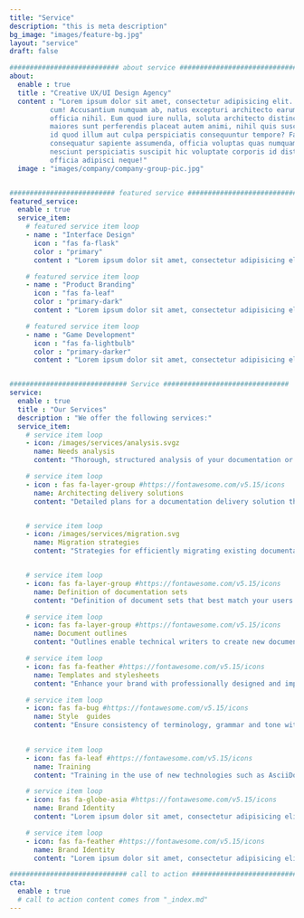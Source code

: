 ```yaml
---
title: "Service"
description: "this is meta description"
bg_image: "images/feature-bg.jpg"
layout: "service"
draft: false

########################### about service #############################
about:
  enable : true
  title : "Creative UX/UI Design Agency"
  content : "Lorem ipsum dolor sit amet, consectetur adipisicing elit. Voluptate soluta corporis odit, optio
          cum! Accusantium numquam ab, natus excepturi architecto earum ipsa aliquam, illum, omnis rerum, eveniet
          officia nihil. Eum quod iure nulla, soluta architecto distinctio. Nesciunt odio ullam expedita, neque fugit
          maiores sunt perferendis placeat autem animi, nihil quis suscipit quibusdam ut reiciendis doloribus natus nemo
          id quod illum aut culpa perspiciatis consequuntur tempore? Facilis nam vitae iure quisquam eius harum
          consequatur sapiente assumenda, officia voluptas quas numquam placeat, alias molestias nisi laudantium
          nesciunt perspiciatis suscipit hic voluptate corporis id distinctio earum. Dolor reprehenderit fuga dolore
          officia adipisci neque!"
  image : "images/company/company-group-pic.jpg"


########################## featured service ############################
featured_service:
  enable : true
  service_item:
    # featured service item loop
    - name : "Interface Design"
      icon : "fas fa-flask"
      color : "primary"
      content : "Lorem ipsum dolor sit amet, consectetur adipisicing elit. Saepe enim impedit repudiandae omnis est temporibus."

    # featured service item loop
    - name : "Product Branding"
      icon : "fas fa-leaf"
      color : "primary-dark"
      content : "Lorem ipsum dolor sit amet, consectetur adipisicing elit. Saepe enim impedit repudiandae omnis est temporibus."

    # featured service item loop
    - name : "Game Development"
      icon : "fas fa-lightbulb"
      color : "primary-darker"
      content : "Lorem ipsum dolor sit amet, consectetur adipisicing elit. Saepe enim impedit repudiandae omnis est temporibus."


############################# Service ###############################
service:
  enable : true
  title : "Our Services"
  description : "We offer the following services:"
  service_item:
    # service item loop
    - icon: /images/services/analysis.svgz
      name: Needs analysis
      content: "Thorough, structured analysis of your documentation or product marketing needs."

    # service item loop
    - icon : fas fa-layer-group #https://fontawesome.com/v5.15/icons
      name: Architecting delivery solutions
      content: "Detailed plans for a documentation delivery solution that meets your particular requirements"


    # service item loop
    - icon: /images/services/migration.svg
      name: Migration strategies
      content: "Strategies for efficiently migrating existing documentation to an open-source toolset"


    # service item loop
    - icon: fas fa-layer-group #https://fontawesome.com/v5.15/icons
      name: Definition of documentation sets
      content: "Definition of document sets that best match your users’ needs, however complex and interdependent your offering may be"

    # service item loop
    - icon: fas fa-layer-group #https://fontawesome.com/v5.15/icons
      name: Document outlines
      content: "Outlines enable technical writers to create new documents following logical, consistent patterns"

    # service item loop
    - icon: fas fa-feather #https://fontawesome.com/v5.15/icons
      name: Templates and stylesheets
      content: "Enhance your brand with professionally designed and implemented templates and stylesheets for print and online documentation"

    # service item loop
    - icon: fas fa-bug #https://fontawesome.com/v5.15/icons
      name: Style  guides
      content: "Ensure consistency of terminology, grammar and tone with comprehensive documenation style guides"

    
    # service item loop
    - icon: fas fa-leaf #https://fontawesome.com/v5.15/icons
      name: Training
      content: "Training in the use of new technologies such as AsciiDoc and Antora."

    # service item loop
    - icon: fas fa-globe-asia #https://fontawesome.com/v5.15/icons
      name: Brand Identity
      content: "Lorem ipsum dolor sit amet, consectetur adipisicing elit, sed do eiusmod tempor incididunt ut"

    # service item loop
    - icon: fas fa-feather #https://fontawesome.com/v5.15/icons
      name: Brand Identity
      content: "Lorem ipsum dolor sit amet, consectetur adipisicing elit, sed do eiusmod tempor incididunt ut"

############################# call to action #################################
cta:
  enable : true
  # call to action content comes from "_index.md"
---
```


